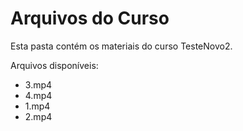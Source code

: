 # Arquivos do Curso

Esta pasta contém os materiais do curso TesteNovo2.

Arquivos disponíveis:
- 3.mp4
- 4.mp4
- 1.mp4
- 2.mp4
